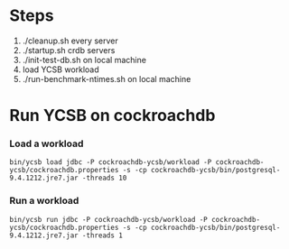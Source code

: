 # Steps
1. ./cleanup.sh every server
2. ./startup.sh crdb servers
3. ./init-test-db.sh on local machine
4. load YCSB workload
4. ./run-benchmark-ntimes.sh on local machine

# Run YCSB on cockroachdb

### Load a workload
```
bin/ycsb load jdbc -P cockroachdb-ycsb/workload -P cockroachdb-ycsb/cockroachdb.properties -s -cp cockroachdb-ycsb/bin/postgresql-9.4.1212.jre7.jar -threads 10
```

### Run a workload
```
bin/ycsb run jdbc -P cockroachdb-ycsb/workload -P cockroachdb-ycsb/cockroachdb.properties -s -cp cockroachdb-ycsb/bin/postgresql-9.4.1212.jre7.jar -threads 1
```
